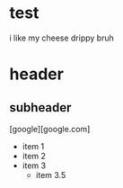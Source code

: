 # test
i like my cheese drippy bruh

# header
## subheader

[google][google.com]

- item 1
- item 2
- item 3
  - item 3.5

